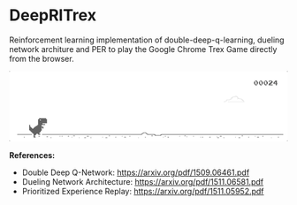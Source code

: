 # DeepRlTrex

Reinforcement learning implementation of double-deep-q-learning, dueling network architure and PER to play the Google 
Chrome Trex Game directly from the browser.

![](/assets/trex_demo.gif)


**References:**
- Double Deep Q-Network: https://arxiv.org/pdf/1509.06461.pdf
- Dueling Network Architecture: https://arxiv.org/pdf/1511.06581.pdf
- Prioritized Experience Replay: https://arxiv.org/pdf/1511.05952.pdf
